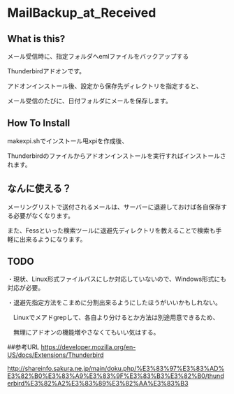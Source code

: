 MailBackup_at_Received
======================

## What is this?
メール受信時に、指定フォルダへemlファイルをバックアップする

Thunderbirdアドオンです。

アドオンインストール後、設定から保存先ディレクトリを指定すると、

メール受信のたびに、日付フォルダにメールを保存します。

## How To Install
makexpi.shでインストール甩xpiを作成後、

Thunderbirdのファイルからアドオンインストールを実行すればインストールされます。

## なんに使える？
メーリングリストで送付されるメールは、サーバーに退避しておけば各自保存する必要がなくなります。

また、Fessといった検索ツールに退避先ディレクトリを教えることで検索も手軽に出来るようになります。

## TODO
・現状、Linux形式ファイルパスにしか対応していないので、Windows形式にも対応が必要。

・退避先指定方法をこまめに分割出来るようにしたほうがいいかもしれない。

　Linuxでメアドgrepして、各自より分けるとか方法は別途用意できるため、

　無理にアドオンの機能増やさなくてもいい気はする。

##参考URL
https://developer.mozilla.org/en-US/docs/Extensions/Thunderbird

http://shareinfo.sakura.ne.jp/main/doku.php/%E3%83%97%E3%83%AD%E3%82%B0%E3%83%A9%E3%83%9F%E3%83%B3%E3%82%B0/thunderbird%E3%82%A2%E3%83%89%E3%82%AA%E3%83%B3



